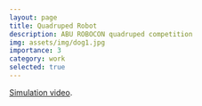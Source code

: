 ```yaml
---
layout: page
title: Quadruped Robot
description: ABU ROBOCON quadruped competition
img: assets/img/dog1.jpg
importance: 3
category: work
selected: true
---
```


[Simulation video](https://www.youtube.com/watch?v=omgGK3hjIKs).
